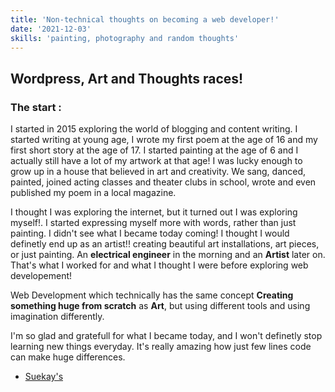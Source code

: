 ```yaml
---
title: 'Non-technical thoughts on becoming a web developer!'
date: '2021-12-03'
skills: 'painting, photography and random thoughts'
---
```

## Wordpress, Art and Thoughts races!

### The start :
I started in 2015 exploring the world of blogging and content writing. I started writing at young age, I wrote my first poem at the age of 16 and my first short story at the age of 17. I started painting at the age of 6 and I actually still have a lot of my artwork at that age! I was lucky enough to grow up in a house that believed in art and creativity. We sang, danced, painted, joined acting classes and theater clubs in school, wrote and even published my poem in a local magazine.


I thought I was exploring the internet, but it turned out I was exploring myself!. I started expressing myself more with words, rather than just painting. I didn't see what I became today coming! I thought I would definetly end up as an artist!! creating beautiful art installations, art pieces, or just painting. An **electrical engineer** in the morning and an **Artist** later on. That's what I worked for and what I thought I were before exploring web developement!

Web Development which technically has the same concept **Creating something huge from scratch** as **Art**, but using different tools and using imagination differently.

I'm so glad and gratefull for what I became today, and I won't definetly stop learning new things everyday. It's really amazing how just few lines code can make huge differences.




 * [Suekay's](https://suekays.wordpress.com/)
